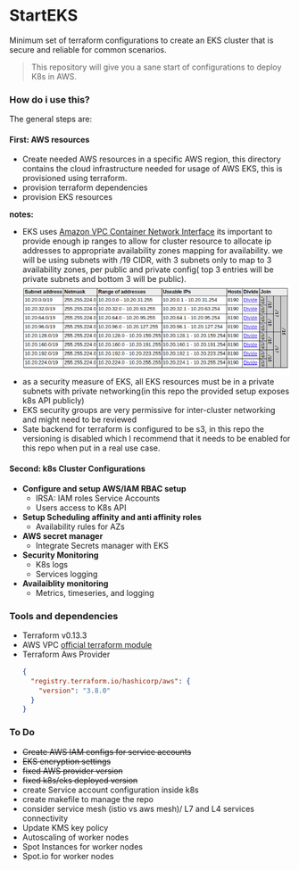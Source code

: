 # **Start**EKS

Minimum set of terraform configurations to create an EKS cluster that is secure and reliable for common scenarios.

> This repository will give you a sane start of configurations to deploy K8s in AWS.


### How do i use this?
 The general steps are:


#### **First: AWS resources**
 - Create needed AWS resources in a specific AWS region, this directory contains the cloud infrastructure needed for usage of AWS EKS, this is provisioned using terraform.
- provision terraform dependencies
- provision EKS resources

**notes:** 
- EKS uses [Amazon VPC Container Network Interface](https://docs.aws.amazon.com/eks/latest/userguide/cni-custom-network.html) its important to provide enough ip ranges to allow for cluster resource to allocate ip addresses to appropriate availability zones mapping for availability.
  we will be using subnets with /19 CIDR, with 3 subnets only to map to 3 availability zones, per public and private config( top 3 entries will be private subnets and bottom 3 will be public).
  ![Subnet_Setup](static/subnets_setup.png)
- as a security measure of EKS, all EKS resources must be in a private subnets with private networking(in this repo the provided setup  exposes k8s API publicly)
- EKS security groups are very permissive for inter-cluster networking and might need to be reviewed
- Sate backend for terraform is configured to be s3, in this repo the versioning is disabled which I recommend that it needs to be enabled for this repo when put in a real use case.

#### **Second: k8s Cluster Configurations**
- **Configure and setup AWS/IAM RBAC setup**
  - IRSA: IAM roles Service Accounts
  - Users access to K8s API
- **Setup Scheduling affinity and anti affinity roles**
  - Availability rules for AZs
- **AWS secret manager**
  - Integrate Secrets manager with EKS
- **Security Monitoring**
  - K8s logs
  - Services logging
- **Availaiblity monitoring**
  - Metrics, timeseries, and logging

### Tools and dependencies
- Terraform v0.13.3
- AWS VPC [official terraform module](https://github.com/terraform-aws-modules/terraform-aws-vpc)
- Terraform Aws Provider
  ```json
  {
    "registry.terraform.io/hashicorp/aws": {
      "version": "3.8.0"
    }
  }
  ```


### To Do
- ~~Create AWS IAM configs for service accounts~~
- ~~EKS encryption settings~~
- ~~fixed AWS provider version~~
- ~~fixed k8s/eks deployed version~~
- create Service account configuration inside k8s
- create makefile to manage the repo
- consider service mesh (istio vs aws mesh)/ L7 and L4 services connectivity 
- Update KMS key policy
- Autoscaling of worker nodes
- Spot Instances for worker nodes
- Spot.io for worker nodes